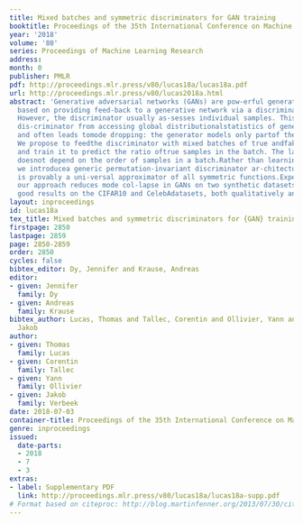```yaml
---
title: Mixed batches and symmetric discriminators for GAN training
booktitle: Proceedings of the 35th International Conference on Machine Learning
year: '2018'
volume: '80'
series: Proceedings of Machine Learning Research
address: 
month: 0
publisher: PMLR
pdf: http://proceedings.mlr.press/v80/lucas18a/lucas18a.pdf
url: http://proceedings.mlr.press/v80/lucas2018a.html
abstract: 'Generative adversarial networks (GANs) are pow-erful generative models
  based on providing feed-back to a generative network via a discriminatornetwork.
  However, the discriminator usually as-sesses individual samples. This prevents the
  dis-criminator from accessing global distributionalstatistics of generated samples,
  and often leads tomode dropping: the generator models only partof the target distribution.
  We propose to feedthe discriminator with mixed batches of true andfake samples,
  and train it to predict the ratio oftrue samples in the batch. The latter score
  doesnot depend on the order of samples in a batch.Rather than learning this invariance,
  we introducea generic permutation-invariant discriminator ar-chitecture. This architecture
  is provably a uni-versal approximator of all symmetric functions.Experimentally,
  our approach reduces mode col-lapse in GANs on two synthetic datasets, andobtains
  good results on the CIFAR10 and CelebAdatasets, both qualitatively and quantitatively.'
layout: inproceedings
id: lucas18a
tex_title: Mixed batches and symmetric discriminators for {GAN} training
firstpage: 2850
lastpage: 2859
page: 2850-2859
order: 2850
cycles: false
bibtex_editor: Dy, Jennifer and Krause, Andreas
editor:
- given: Jennifer
  family: Dy
- given: Andreas
  family: Krause
bibtex_author: Lucas, Thomas and Tallec, Corentin and Ollivier, Yann and Verbeek,
  Jakob
author:
- given: Thomas
  family: Lucas
- given: Corentin
  family: Tallec
- given: Yann
  family: Ollivier
- given: Jakob
  family: Verbeek
date: 2018-07-03
container-title: Proceedings of the 35th International Conference on Machine Learning
genre: inproceedings
issued:
  date-parts:
  - 2018
  - 7
  - 3
extras:
- label: Supplementary PDF
  link: http://proceedings.mlr.press/v80/lucas18a/lucas18a-supp.pdf
# Format based on citeproc: http://blog.martinfenner.org/2013/07/30/citeproc-yaml-for-bibliographies/
---
```

